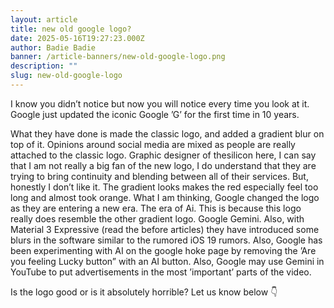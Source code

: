 ```yaml
---
layout: article
title: new old google logo?
date: 2025-05-16T19:27:23.000Z
author: Badie Badie
banner: /article-banners/new-old-google-logo.png
description: ""
slug: new-old-google-logo
---
```


I know you didn’t notice but now you will notice every time you look at it. Google just updated the iconic Google ’G’ for the first time in 10 years.

What they have done is made the classic logo, and added a gradient blur on top of it. Opinions around social media are mixed as people are really attached to the classic logo. Graphic designer of thesilicon here, I can say that I am not really a big fan of the new logo, I do understand that they are trying to bring continuity and blending between all of their services. But, honestly I don’t like it. The gradient looks makes the red especially feel too long and almost took orange. What I am thinking, Google changed the logo as they are entering a new era. The era of Ai. This is because this logo really does resemble the other gradient logo. Google Gemini. Also, with Material 3 Expressive (read the before articles) they have introduced some blurs in the software similar to the rumored iOS 19 rumors. Also, Google has been experimenting with AI on the google hoke page by removing the ’Are you feeling Lucky button” with an AI button. Also, Google may use Gemini in YouTube to put advertisements in the most ’important’ parts of the video. 

Is the logo good or is it absolutely horrible? Let us know below 👇 
